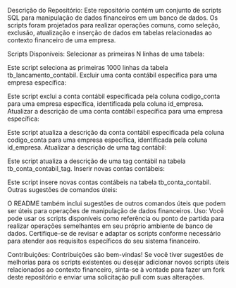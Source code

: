 Descrição do Repositório:
Este repositório contém um conjunto de scripts SQL para manipulação de dados financeiros em um banco de dados. Os scripts foram projetados para realizar operações comuns, como seleção, exclusão, atualização e inserção de dados em tabelas relacionadas ao contexto financeiro de uma empresa.

Scripts Disponíveis:
Selecionar as primeiras N linhas de uma tabela:

Este script seleciona as primeiras 1000 linhas da tabela tb_lancamento_contabil.
Excluir uma conta contábil específica para uma empresa específica:

Este script exclui a conta contábil especificada pela coluna codigo_conta para uma empresa específica, identificada pela coluna id_empresa.
Atualizar a descrição de uma conta contábil específica para uma empresa específica:

Este script atualiza a descrição da conta contábil especificada pela coluna codigo_conta para uma empresa específica, identificada pela coluna id_empresa.
Atualizar a descrição de uma tag contábil:

Este script atualiza a descrição de uma tag contábil na tabela tb_conta_contabil_tag.
Inserir novas contas contábeis:

Este script insere novas contas contábeis na tabela tb_conta_contabil.
Outras sugestões de comandos úteis:

O README também inclui sugestões de outros comandos úteis que podem ser úteis para operações de manipulação de dados financeiros.
Uso:
Você pode usar os scripts disponíveis como referência ou ponto de partida para realizar operações semelhantes em seu próprio ambiente de banco de dados. Certifique-se de revisar e adaptar os scripts conforme necessário para atender aos requisitos específicos do seu sistema financeiro.

Contribuições:
Contribuições são bem-vindas! Se você tiver sugestões de melhorias para os scripts existentes ou desejar adicionar novos scripts úteis relacionados ao contexto financeiro, sinta-se à vontade para fazer um fork deste repositório e enviar uma solicitação pull com suas alterações.
